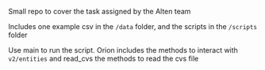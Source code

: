 Small repo to cover the task assigned by the Alten team

Includes one example csv in the `/data` folder, and the scripts in the `/scripts` folder

Use main to run the script. Orion includes the methods to interact with `v2/entities` and read_cvs the methods to read the cvs file

